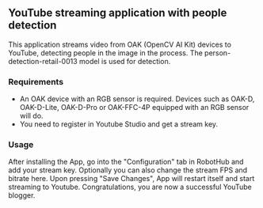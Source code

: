 ## YouTube streaming application with people detection

This application streams video from OAK (OpenCV AI Kit) devices to YouTube, detecting people in the image in the process. The person-detection-retail-0013 model is used for detection.

### Requirements 

- An OAK device with an RGB sensor is required. Devices such as OAK-D, OAK-D-Lite, OAK-D-Pro or OAK-FFC-4P equipped with an RGB sensor will do.
- You need to register in Youtube Studio and get a stream key.

### Usage

After installing the App, go into the "Configuration" tab in RobotHub and add your stream key. Optionally you can also change the stream FPS and bitrate here. Upon pressing "Save Changes", App will restart itself and start streaming to Youtube. Congratulations, you are now a successful YouTube blogger.
